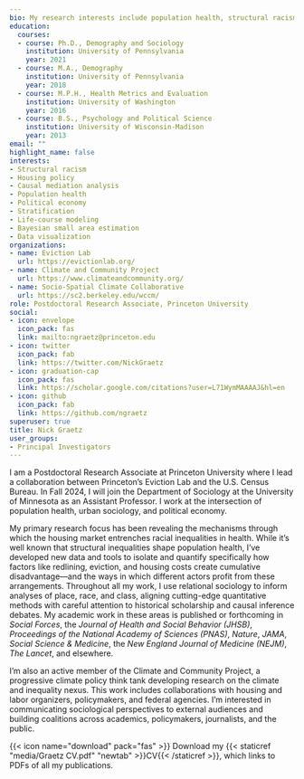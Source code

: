 ```yaml
---
bio: My research interests include population health, structural racism, housing policy, small area estimation, and causal mediation analysis.
education:
  courses:
  - course: Ph.D., Demography and Sociology
    institution: University of Pennsylvania 
    year: 2021
  - course: M.A., Demography
    institution: University of Pennsylvania
    year: 2018
  - course: M.P.H., Health Metrics and Evaluation
    institution: University of Washington
    year: 2016
  - course: B.S., Psychology and Political Science
    institution: University of Wisconsin-Madison
    year: 2013
email: ""
highlight_name: false
interests:
- Structural racism
- Housing policy
- Causal mediation analysis
- Population health
- Political economy
- Stratification
- Life-course modeling
- Bayesian small area estimation
- Data visualization
organizations:
- name: Eviction Lab
  url: https://evictionlab.org/
- name: Climate and Community Project
  url: https://www.climateandcommunity.org/
- name: Socio-Spatial Climate Collaborative
  url: https://sc2.berkeley.edu/wccm/
role: Postdoctoral Research Associate, Princeton University
social:
- icon: envelope
  icon_pack: fas
  link: mailto:ngraetz@princeton.edu
- icon: twitter
  icon_pack: fab
  link: https://twitter.com/NickGraetz
- icon: graduation-cap
  icon_pack: fas
  link: https://scholar.google.com/citations?user=L71WymMAAAAJ&hl=en
- icon: github
  icon_pack: fab
  link: https://github.com/ngraetz
superuser: true
title: Nick Graetz
user_groups:
- Principal Investigators
---
```


I am a Postdoctoral Research Associate at Princeton University where I lead a collaboration between Princeton’s Eviction Lab and the U.S. Census Bureau. In Fall 2024, I will join the Department of Sociology at the University of Minnesota as an Assistant Professor. I work at the intersection of population health, urban sociology, and political economy.

My primary research focus has been revealing the mechanisms through which the housing market entrenches racial inequalities in health. While it’s well known that structural inequalities shape population health, I’ve developed new data and tools to isolate and quantify specifically how factors like redlining, eviction, and housing costs create cumulative disadvantage—and the ways in which different actors profit from these arrangements. Throughout all my work, I use relational sociology to inform analyses of place, race, and class, aligning cutting-edge quantitative methods with careful attention to historical scholarship and causal inference debates. My academic work in these areas is published or forthcoming in _Social Forces_, the _Journal of Health and Social Behavior (JHSB)_, _Proceedings of the National Academy of Sciences (PNAS)_, _Nature_, _JAMA_, _Social Science & Medicine_, the _New England Journal of Medicine (NEJM)_, _The Lancet_, and elsewhere.

I’m also an active member of the Climate and Community Project, a progressive climate policy think tank developing research on the climate and inequality nexus. This work includes collaborations with housing and labor organizers, policymakers, and federal agencies. I’m interested in communicating sociological perspectives to external audiences and building coalitions across academics, policymakers, journalists, and the public.

{{< icon name="download" pack="fas" >}} Download my {{< staticref "media/Graetz CV.pdf" "newtab" >}}CV{{< /staticref >}}, which links to PDFs of all my publications.

